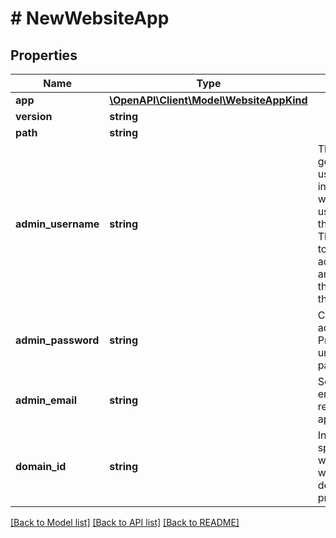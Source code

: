 # # NewWebsiteApp

## Properties

Name | Type | Description | Notes
------------ | ------------- | ------------- | -------------
**app** | [**\OpenAPI\Client\Model\WebsiteAppKind**](WebsiteAppKind.md) |  |
**version** | **string** |  | [optional]
**path** | **string** |  | [optional]
**admin_username** | **string** | This username is going to be the username of the initial WP user with which the user can login to the WP admin. This is equivalent to going to &#x60;wp-admin/install.php&#x60; and performing the install from there. |
**admin_password** | **string** | Complements the admin username. Provide unhashed password. |
**admin_email** | **string** | Sets the admin email address, required by some applications. |
**domain_id** | **string** | Install on a specific domain within this website.  Will default to use the primary domain. | [optional]

[[Back to Model list]](../../README.md#models) [[Back to API list]](../../README.md#endpoints) [[Back to README]](../../README.md)
